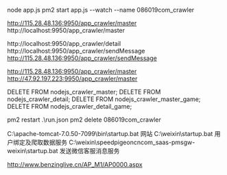 node app.js
pm2 start app.js --watch --name 086019com_crawler

http://115.28.48.136:9950/app_crawler/master
http://localhost:9950/app_crawler/master

http://localhost:9950/app_crawler/detail
http://localhost:9950/app_crawler/sendMessage
http://115.28.48.136:9950/app_crawler/sendMessage

http://115.28.48.136:9950/app_crawler/master
http://47.92.197.223:9950/app_crawler/master

DELETE FROM nodejs_crawler_master;
DELETE FROM nodejs_crawler_detail;
DELETE FROM nodejs_crawler_master_game;
DELETE FROM nodejs_crawler_detail_game;


pm2 restart .\run.json
pm2 delete 086019com_crawler


C:\apache-tomcat-7.0.50-7099\bin\startup.bat 网站
C:\weixin\startup.bat 用户绑定及爬取数据服务
C:\weixin\speedpigeoncncom_saas-pmsgw-weixin\startup.bat 发送微信客服消息服务

http://www.benzinglive.cn/AP_M1/AP0000.aspx